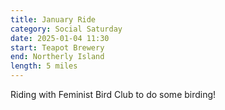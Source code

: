 ```yaml
---
title: January Ride
category: Social Saturday
date: 2025-01-04 11:30
start: Teapot Brewery
end: Northerly Island
length: 5 miles
---
```

Riding with Feminist Bird Club to do some birding!